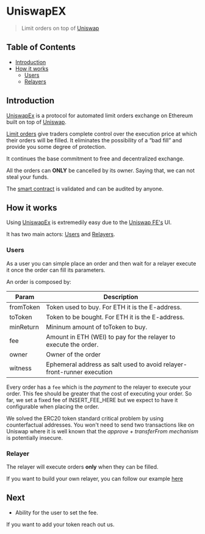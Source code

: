 # UniswapEX

> Limit orders on top of [Uniswap](https://uniswap.io)

## Table of Contents

- [Introduction](#introduction)
- [How it works](#how-it-works)
  - [Users](#users)
  - [Relayers](#relayers)

## Introduction

[UniswapEx](https://uniswapex.io) is a protocol for automated limit orders exchange on Ethereum built on top of [Uniswap](https://uniswap.io).

[Limit orders](https://www.investopedia.com/terms/l/limitorder.asp) give traders complete control over the execution price at which their orders will be filled. It eliminates the possibility of a “bad fill” and provide you some degree of protection.

It continues the base commitment to free and decentralized exchange.

All the orders can **ONLY** be cancelled by its owner. Saying that, we can not steal your funds.

The [smart contract](https://etherscan.io/address/#code) is validated and can be audited by anyone.

## How it works

Using [UniswapEx](https://uniswapex.io) is extremedily easy due to the [Uniswap FE's](https://github.com/Uniswap/uniswap-frontend) UI.

It has two main actors: [Users](#users) and [Relayers](#relayers).

### Users

As a user you can simple place an order and then wait for a relayer execute it once the order can fill its parameters.

An order is composed by:

| Param     | Description                                                            |
| --------- | ---------------------------------------------------------------------- |
| fromToken | Token used to buy. For ETH it is the E-address.                        |
| toToken   | Token to be bought. For ETH it is the E-address.                       |
| minReturn | Mininum amount of toToken to buy.                                      |
| fee       | Amount in ETH (WEI) to pay for the relayer to execute the order.       |
| owner     | Owner of the order                                                     |
| witness   | Ephemeral address as salt used to avoid relayer-front-runner execution |

Every order has a `fee` which is the _payment_ to the relayer to execute your order. This fee should be greater that the cost of executing your order. So far, we set a fixed fee of INSERT_FEE_HERE but we expect to have it configurable when placing the order.

We solved the ERC20 token standard critical problem by using counterfactual addresses. You won't need to send two transactions like on Uniswap where it is well known that the _approve + transferFrom mechanism_ is potentially insecure.

### Relayer

The relayer will execute orders **only** when they can be filled.

If you want to build your own relayer, you can follow our example [here](LINK_TO_THE_RELAYER_FOLDER)

## Next

- Ability for the user to set the fee.

If you want to add your token reach out us.
